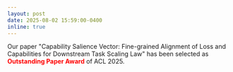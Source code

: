 ```yaml
---
layout: post
date: 2025-08-02 15:59:00-0400
inline: true
---
```


Our paper "Capability Salience Vector: Fine-grained Alignment of Loss and Capabilities for Downstream Task Scaling Law" has been selected as  <span style="color: red; font-weight: bold;">Outstanding Paper Award</span> of ACL 2025.